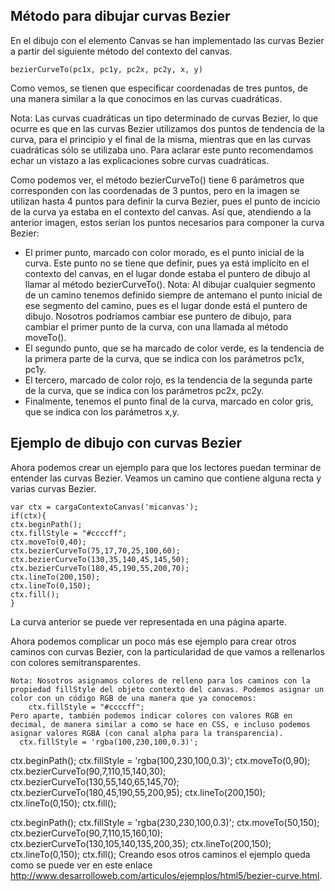 ## Método para dibujar curvas Bezier
En el dibujo con el elemento Canvas se han implementado las curvas Bezier a partir del siguiente método del contexto del canvas.

    bezierCurveTo(pc1x, pc1y, pc2x, pc2y, x, y)

Como vemos, se tienen que especificar coordenadas de tres puntos, de una manera similar a la que conocimos en las curvas cuadráticas.

Nota: Las curvas cuadráticas un tipo determinado de curvas Bezier, lo que ocurre es que en las curvas Bezier utilizamos dos puntos de tendencia de la curva, para el principio y el final de la misma, mientras que en las curvas cuadráticas sólo se utilizaba uno. Para aclarar este punto recomendamos echar un vistazo a las explicaciones sobre curvas cuadráticas.

Como podemos ver, el método bezierCurveTo() tiene 6 parámetros que corresponden con las coordenadas de 3 puntos, pero en la imagen se utilizan hasta 4 puntos para definir la curva Bezier, pues el punto de incicio de la curva ya estaba en el contexto del canvas. Así que, atendiendo a la anterior imagen, estos serían los puntos necesarios para componer la curva Bezier:

- El primer punto, marcado con color morado, es el punto inicial de la curva. Este punto no se tiene que definir, pues ya está implícito en el contexto del canvas, en el lugar donde estaba el puntero de dibujo al llamar al método bezierCurveTo().
    Nota: Al dibujar cualquier segmento de un camino tenemos definido siempre de antemano el punto inicial de ese segmento del camino, pues es el lugar donde está el puntero de dibujo. Nosotros podríamos cambiar ese puntero de dibujo, para cambiar el primer punto de la curva, con una llamada al método moveTo().
- El segundo punto, que se ha marcado de color verde, es la tendencia de la primera parte de la curva, que se indica con los parámetros pc1x, pc1y.
- El tercero, marcado de color rojo, es la tendencia de la segunda parte de la curva, que se indica con los parámetros pc2x, pc2y.
- Finalmente, tenemos el punto final de la curva, marcado en color gris, que se indica con los parámetros x,y.


## Ejemplo de dibujo con curvas Bezier
Ahora podemos crear un ejemplo para que los lectores puedan terminar de entender las curvas Bezier. Veamos un camino que contiene alguna recta y varias curvas Bezier.

    var ctx = cargaContextoCanvas('micanvas');
    if(ctx){
    ctx.beginPath();
    ctx.fillStyle = "#ccccff";
    ctx.moveTo(0,40);
    ctx.bezierCurveTo(75,17,70,25,100,60);
    ctx.bezierCurveTo(130,35,140,45,145,50);
    ctx.bezierCurveTo(180,45,190,55,200,70);
    ctx.lineTo(200,150);
    ctx.lineTo(0,150);
    ctx.fill();
    }

La curva anterior se puede ver representada en una página aparte.

Ahora podemos complicar un poco más ese ejemplo para crear otros caminos con curvas Bezier, con la particularidad de que vamos a rellenarlos con colores semitransparentes.

    Nota: Nosotros asignamos colores de relleno para los caminos con la propiedad fillStyle del objeto contexto del canvas. Podemos asignar un color con un código RGB de una manera que ya conocemos:
        ctx.fillStyle = "#ccccff";
    Pero aparte, también podemos indicar colores con valores RGB en decimal, de manera similar a como se hace en CSS, e incluso podemos asignar valores RGBA (con canal alpha para la transparencia).
      ctx.fillStyle = 'rgba(100,230,100,0.3)';

      
ctx.beginPath();
ctx.fillStyle = 'rgba(100,230,100,0.3)';
ctx.moveTo(0,90);
ctx.bezierCurveTo(90,7,110,15,140,30);
ctx.bezierCurveTo(130,55,140,65,145,70);
ctx.bezierCurveTo(180,45,190,55,200,95);
ctx.lineTo(200,150);
ctx.lineTo(0,150);
ctx.fill();

ctx.beginPath();
ctx.fillStyle = 'rgba(230,230,100,0.3)';
ctx.moveTo(50,150);
ctx.bezierCurveTo(90,7,110,15,160,10);
ctx.bezierCurveTo(130,105,140,135,200,35);
ctx.lineTo(200,150);
ctx.lineTo(0,150);
ctx.fill();
Creando esos otros caminos el ejemplo queda como se puede ver en este enlace http://www.desarrolloweb.com/articulos/ejemplos/html5/bezier-curve.html.